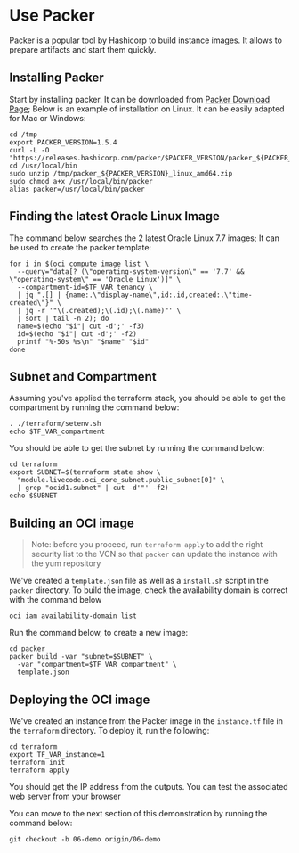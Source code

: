# Use Packer

Packer is a popular tool by Hashicorp to build instance images. It allows to
prepare artifacts and start them quickly.

## Installing Packer

Start by installing packer. It can be downloaded from 
[Packer Download Page](https://www.packer.io/downloads.html); Below is an
example of installation on Linux. It can be easily adapted for Mac or Windows:

```shell
cd /tmp
export PACKER_VERSION=1.5.4
curl -L -O "https://releases.hashicorp.com/packer/$PACKER_VERSION/packer_${PACKER_VERSION}_linux_amd64.zip"
cd /usr/local/bin
sudo unzip /tmp/packer_${PACKER_VERSION}_linux_amd64.zip
sudo chmod a+x /usr/local/bin/packer
alias packer=/usr/local/bin/packer
```

## Finding the latest Oracle Linux Image

The command below searches the 2 latest Oracle Linux 7.7 images; It can be
used to create the packer template:

```shell
for i in $(oci compute image list \
  --query="data[? (\"operating-system-version\" == '7.7' && \"operating-system\" == 'Oracle Linux')]" \
  --compartment-id=$TF_VAR_tenancy \
  | jq ".[] | {name:.\"display-name\",id:.id,created:.\"time-created\"}" \
  | jq -r '"\(.created);\(.id);\(.name)"' \
  | sort | tail -n 2); do
  name=$(echo "$i"| cut -d';' -f3)
  id=$(echo "$i"| cut -d';' -f2)
  printf "%-50s %s\n" "$name" "$id"
done
```

## Subnet and Compartment

Assuming you've applied the terraform stack, you should be able to get the
compartment by running the command below:

```shell
. ./terraform/setenv.sh
echo $TF_VAR_compartment
```

You should be able to get the subnet by running the command below:

```shell
cd terraform
export SUBNET=$(terraform state show \
  "module.livecode.oci_core_subnet.public_subnet[0]" \
  | grep "ocid1.subnet" | cut -d'"' -f2)
echo $SUBNET
```

## Building an OCI image

> Note: before you proceed, run `terraform apply` to add the right security list
> to the VCN so that `packer` can update the instance with the yum repository

We've created a `template.json` file as well as a `install.sh` script in the
`packer` directory. To build the image, check the availability domain is
correct with the command below

```shell
oci iam availability-domain list
```

Run the command below, to create a new image:

```shell
cd packer
packer build -var "subnet=$SUBNET" \
  -var "compartment=$TF_VAR_compartment" \
  template.json
```

## Deploying the OCI image

We've created an instance from the Packer image in the `instance.tf` file in
the `terraform` directory. To deploy it, run the following:

```shell
cd terraform
export TF_VAR_instance=1
terraform init
terraform apply
```

You should get the IP address from the outputs. You can test the associated
web server from your browser

You can move to the next section of this demonstration by running the
command below:

```shell
git checkout -b 06-demo origin/06-demo
```

